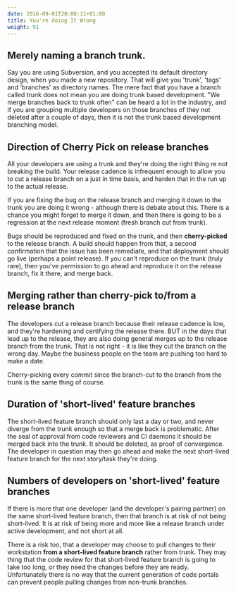 ```yaml
---
date: 2016-09-01T20:08:11+01:00
title: You're doing It Wrong
weight: 91
---
```


## Merely naming a branch trunk.

Say you are using Subversion, and you accepted its default directory design, when you made a new repository. That will
give you 'trunk', 'tags' and 'branches' as directory names. The mere fact that you have a branch called trunk does not
mean you are doing trunk based development. "We merge branches back to trunk often" can be heard a lot in the industry,
and if you are grouping multiple developers on those branches of they not deleted after a couple of days, then it is 
not the trunk based development branching model.

## Direction of Cherry Pick on release branches

All your developers are using a trunk and they're doing the right thing re not breaking the build. Your release 
cadence is infrequent enough to allow you to cut a release branch on a just in time basis, and harden that in the run
up to the actual release. 

If you are fixing the bug on the release branch and merging it down to the trunk you are doing 
it wrong - although there is debate about this. 
There is a chance you might forget to merge it down, and then there is going to be a regression at the next 
release moment (fresh branch cut from trunk).

Bugs should be reproduced and fixed on the trunk, and then **cherry-picked** to the release branch. A build should 
happen from that, a second confirmation that the issue has been remediate, and that deployment should go live (perhaps 
a point release).  If you can't reproduce on the trunk (truly rare), then you've permission to go ahead and reproduce
it on the release branch, fix it there, and merge back.

## Merging rather than cherry-pick to/from a release branch

The developers cut a release branch because their release cadence is low, and they're hardening and certifying the release
there. BUT in the days that lead up to the release, they are also doing general merges up to the release branch from 
the trunk. That is not right - it is like they cut the branch on the wrong day. Maybe the business people on the team
are pushing too hard to make a date.

Cherry-picking every commit since the branch-cut to the branch from the trunk is the same thing of course.

## Duration of 'short-lived' feature branches

The short-lived feature branch should only last a day or two, and never diverge from the trunk enough so that a 
merge back is problematic. After the seal of approval from code reviewers and CI 
daemons it should be merged back into the trunk. It should be deleted, as proof of convergence.
The developer in question may then go ahead and make the next short-lived feature branch for the next story/task they're doing.

## Numbers of developers on 'short-lived' feature branches

If there is more that one developer (and the developer's pairing partner) on the same short-lived feature branch, 
then that branch is at risk of not being short-lived. It is at risk of being more and more like a release branch 
under active development, and not short at all.

There is a risk too, that a developer may choose to pull changes to their workstation **from a short-lived feature 
branch** rather from trunk. They may thing that the code review for that short-lived feature branch is going to take 
too long, or they need the changes before they are ready. Unfortunately there is no way that the current generation of
code portals can prevent people pulling changes from non-trunk branches.
